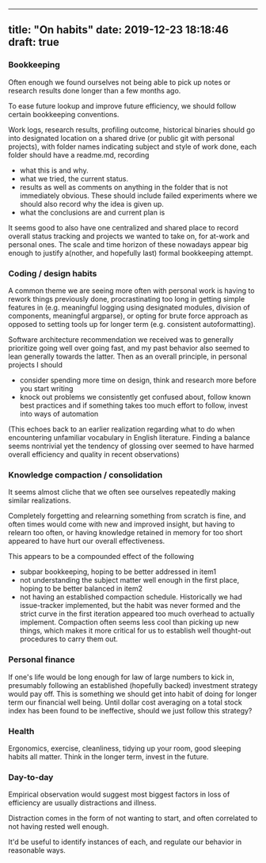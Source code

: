 
---
title: "On habits"
date: 2019-12-23 18:18:46
draft: true
---


### Bookkeeping

Often enough we found ourselves not being able to pick up notes or research results done longer than a few months ago.

To ease future lookup and improve future efficiency, we should follow certain bookkeeping conventions.

Work logs, research results, profiling outcome, historical binaries should go into designated location on a shared drive (or public git with personal projects), with folder names indicating subject and style of work done, each folder should have a readme.md, recording
* what this is and why.
* what we tried, the current status.
* results as well as comments on anything in the folder that is not immediately obvious. These should include failed experiments where we should also record why the idea is given up.
* what the conclusions are and current plan is

It seems good to also have one centralized and shared place to record overall status tracking and projects we wanted to take on, for at-work and personal ones.
The scale and time horizon of these nowadays appear big enough to justify a(nother, and hopefully last) formal bookkeeping attempt.

### Coding / design habits

A common theme we are seeing more often with personal work is having to rework things previously done, procrastinating too long in getting simple features in (e.g. meaningful logging using designated modules, division of components, meaningful argparse), or opting for brute force approach as opposed to setting tools up for longer term (e.g. consistent autoformatting).

Software architecture recommendation we received was to generally prioritize going well over going fast, and my past behavior also seemed to lean generally towards the latter.
Then as an overall principle, in personal projects I should
* consider spending more time on design, think and research more before you start writing
* knock out problems we consistently get confused about, follow known best practices and if something takes too much effort to follow, invest into ways of automation

(This echoes back to an earlier realization regarding what to do when encountering unfamiliar vocabulary in English literature. Finding a balance seems nontrivial yet the tendency of glossing over seemed to have harmed overall efficiency and quality in recent observations)

### Knowledge compaction / consolidation

It seems almost cliche that we often see ourselves repeatedly making similar realizations.

Completely forgetting and relearning something from scratch is fine, and often times would come with new and improved insight, but having to relearn too often, or having knowledge retained in memory for too short appeared to have hurt our overall effectiveness.

This appears to be a compounded effect of the following
* subpar bookkeeping, hoping to be better addressed in item1
* not understanding the subject matter well enough in the first place, hoping to be better balanced in item2
* not having an established compaction schedule. Historically we had issue-tracker implemented, but the habit was never formed and the strict curve in the first iteration appeared too much overhead to actually implement. Compaction often seems less cool than picking up new things, which makes it more critical for us to establish well thought-out procedures to carry them out.

### Personal finance

If one's life would be long enough for law of large numbers to kick in, presumably following an established (hopefully backed) investment strategy would pay off.
This is something we should get into habit of doing for longer term our financial well being.
Until dollar cost averaging on a total stock index has been found to be ineffective, should we just follow this strategy?

### Health

Ergonomics, exercise, cleanliness, tidying up your room, good sleeping habits all matter.
Think in the longer term, invest in the future.

### Day-to-day

Empirical observation would suggest most biggest factors in loss of efficiency are usually distractions and illness.

Distraction comes in the form of not wanting to start, and often correlated to not having rested well enough.

It'd be useful to identify instances of each, and regulate our behavior in reasonable ways.

